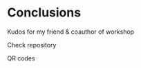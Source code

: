# Conclusions

<v-clicks>

Kudos for my friend & coauthor of workshop

Check repository 

QR codes

</v-clicks>